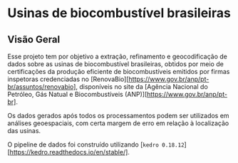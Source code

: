 # Usinas de biocombustível brasileiras

## Visão Geral

Esse projeto tem por objetivo a extração, refinamento e geocodificação de dados sobre as usinas de biocombustível brasileiras, obtidos por meio de certificações da produção eficiente de biocombustíveis emitidos por firmas inspetoras credenciadas no [RenovaBio][https://www.gov.br/anp/pt-br/assuntos/renovabio], disponíveis no site da [Agência Nacional do Petróleo, Gás Natual e Biocombustíveis (ANP)][https://www.gov.br/anp/pt-br].

Os dados gerados após todos os processamentos podem ser utilizados em análises geoespaciais, com certa margem de erro em relação à localização das usinas.

O pipeline de dados foi construído utilizando [`kedro 0.18.12`][https://kedro.readthedocs.io/en/stable/].